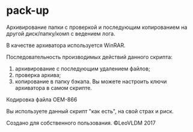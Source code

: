 # pack-up

Архивирование папки с проверкой и последующим копированием на другой диск/папку/комп с ведением лога.

В качестве архиватора используется WinRAR.

Последовательность производимых действий данного скрипта:
1) архивирование с последующим удалением файлов;
2) проверка архива;
3) копирование в папку бэкапа.
Вы можете настроить ключи архиватора в самом скрипте.

Кодировка файла OEM-866


Вы используете данный скрипт "как есть", на свой страх и риск.

Создано для собственного пользования.
©LeoVLDM 2017
